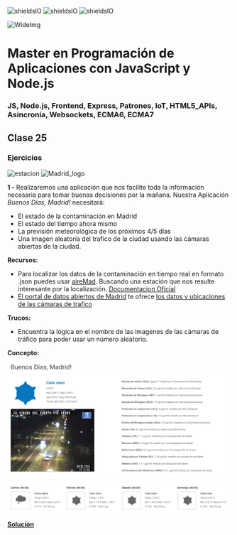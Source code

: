 ![shieldsIO](https://img.shields.io/github/issues/Fictizia/Master-en-programacion-de-aplicaciones-con-JavaScript-y-Node.js_ed1.svg)
![shieldsIO](https://img.shields.io/github/forks/Fictizia/Master-en-programacion-de-aplicaciones-con-JavaScript-y-Node.js_ed1.svg)
![shieldsIO](https://img.shields.io/github/stars/Fictizia/Master-en-programacion-de-aplicaciones-con-JavaScript-y-Node.js_ed1.svg)

![WideImg](http://fictizia.com/img/github/Fictizia-plan-estudios-github.jpg)

# Master en Programación de Aplicaciones con JavaScript y Node.js
### JS, Node.js, Frontend, Express, Patrones, IoT, HTML5_APIs, Asincronía, Websockets, ECMA6, ECMA7



## Clase 25

### Ejercicios

![estacion](http://www.sice.com/sites/Sice/files/2017-01/proyecto1_plcastilla-04_ref00014_0_0.jpg)
![Madrid_logo](http://babytribu.com/wp-content/uploads/2012/09/AyuntamientoMadrid.png)

**1 -** Realizaremos una aplicación que nos facilite toda la información necesaria para tomar buenas decisiones por la mañana. Nuestra Aplicación *Buenos Días, Madrid!* necesitará:
- El estado de la contaminación en Madrid
- El estado del tiempo ahora mismo
- La previsión meteorológica de los próximos 4/5 días
- Una imagen aleatoria del trafico de la ciudad usando las cámaras abiertas de la ciudad.

**Recursos:**
- Para localizar los datos de la contaminación en tiempo real en formato .json puedes usar [aireMad](http://airemad.com/). Buscando una estación que nos resulte interesante por la localización. [Documentacion Oficial](https://github.com/Fictizia/aireMAD)
- [El portal de datos abiertos de Madrid](http://datos.madrid.es/portal/site/egob) te ofrece [los datos y ubicaciones de las cámaras de trafico](http://datos.madrid.es/portal/site/egob/menuitem.c05c1f754a33a9fbe4b2e4b284f1a5a0/?vgnextoid=8803c23866b93410VgnVCM1000000b205a0aRCRD&vgnextchannel=374512b9ace9f310VgnVCM100000171f5a0aRCRD)


**Trucos:**
- Encuentra la lógica en el nombre de las imagenes de las cámaras de tráfico para poder usar un número aleatorio.


**Concepto:**

![buenos_dias_madrid.png](../OTROS/buenos_dias_madrid.png)


**[Solución](../OTROS/buenos_dias_madrid)**
